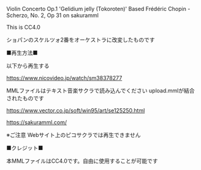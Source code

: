 Violin Concerto Op.1 'Gelidium jelly (Tokoroten)' Based Frédéric Chopin - Scherzo, No. 2, Op 31 on sakuramml

This is CC4.0

ショパンのスケルツォ2番をオーケストラに改変したものです

■再生方法■

以下から再生する

https://www.nicovideo.jp/watch/sm38378277

MMLファイルはテキスト音楽サクラで読み込んでください
upload.mmlが結合されたものです

https://www.vector.co.jp/soft/win95/art/se125250.html

https://sakuramml.com/

※ご注意 Webサイト上のピコサクラでは再生できません


■クレジット■

本MMLファイルはCC4.0です。自由に使用することが可能です
